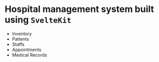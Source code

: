 # Hospital management system built using `SvelteKit`

- Inventory
- Patients
- Staffs
- Appointments
- Medical Records
